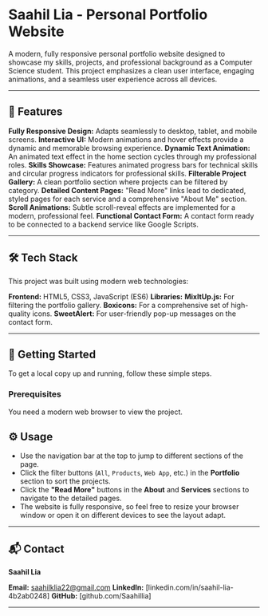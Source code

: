 # Saahil Lia - Personal Portfolio Website


A modern, fully responsive personal portfolio website designed to showcase my skills, projects, and professional background as a Computer Science student. This project emphasizes a clean user interface, engaging animations, and a seamless user experience across all devices. 

---

## 🚀 Features

**Fully Responsive Design:** Adapts seamlessly to desktop, tablet, and mobile screens. 
**Interactive UI:** Modern animations and hover effects provide a dynamic and memorable browsing experience. 
**Dynamic Text Animation:** An animated text effect in the home section cycles through my professional roles.
**Skills Showcase:** Features animated progress bars for technical skills and circular progress indicators for professional skills.
**Filterable Project Gallery:** A clean portfolio section where projects can be filtered by category.
**Detailed Content Pages:** "Read More" links lead to dedicated, styled pages for each service and a comprehensive "About Me" section.
**Scroll Animations:** Subtle scroll-reveal effects are implemented for a modern, professional feel.
**Functional Contact Form:** A contact form ready to be connected to a backend service like Google Scripts.

---

## 🛠️ Tech Stack

This project was built using modern web technologies:

**Frontend:** HTML5, CSS3, JavaScript (ES6) 
**Libraries:**
**MixItUp.js:** For filtering the portfolio gallery.
**Boxicons:** For a comprehensive set of high-quality icons.
**SweetAlert:** For user-friendly pop-up messages on the contact form.

---

## 🏁 Getting Started

To get a local copy up and running, follow these simple steps.

### Prerequisites

You need a modern web browser to view the project.


## ⚙️ Usage

* Use the navigation bar at the top to jump to different sections of the page.
* Click the filter buttons (`All`, `Products`, `Web App`, etc.) in the **Portfolio** section to sort the projects.
* Click the **"Read More"** buttons in the **About** and **Services** sections to navigate to the detailed pages.
* The website is fully responsive, so feel free to resize your browser window or open it on different devices to see the layout adapt.

---

## 📬 Contact

**Saahil Lia**

**Email:** saahilklia22@gmail.com 
**LinkedIn:** [linkedin.com/in/saahil-lia-4b2ab0248]
**GitHub:** [github.com/Saahillia]

---
